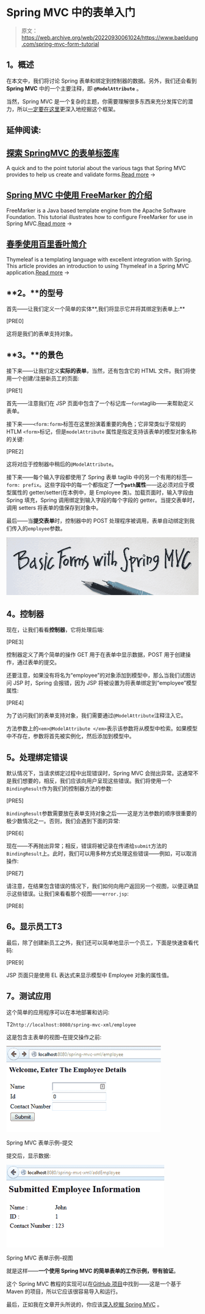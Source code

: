 # Spring MVC 中的表单入门

> 原文：<https://web.archive.org/web/20220930061024/https://www.baeldung.com/spring-mvc-form-tutorial>

## **1。概述**

在本文中，我们将讨论 Spring 表单和绑定到控制器的数据。另外，我们还会看到 **Spring MVC** 中的一个主要注释，即 **`@ModelAttribute`** 。

当然，Spring MVC 是一个复杂的主题，你需要理解很多东西来充分发挥它的潜力，所以[一定要在这里](/web/20221109182850/https://www.baeldung.com/category/spring-mvc/)更深入地挖掘这个框架。

## 延伸阅读:

## [探索 SpringMVC 的表单标签库](/web/20221109182850/https://www.baeldung.com/spring-mvc-form-tags)

A quick and to the point tutorial about the various tags that Spring MVC provides to help us create and validate forms.[Read more](/web/20221109182850/https://www.baeldung.com/spring-mvc-form-tags) →

## [Spring MVC 中使用 FreeMarker 的介绍](/web/20221109182850/https://www.baeldung.com/freemarker-in-spring-mvc-tutorial)

FreeMarker is a Java based template engine from the Apache Software Foundation. This tutorial illustrates how to configure FreeMarker for use in Spring MVC.[Read more](/web/20221109182850/https://www.baeldung.com/freemarker-in-spring-mvc-tutorial) →

## [春季使用百里香叶简介](/web/20221109182850/https://www.baeldung.com/thymeleaf-in-spring-mvc)

Thymeleaf is a templating language with excellent integration with Spring. This article provides an introduction to using Thymeleaf in a Spring MVC application.[Read more](/web/20221109182850/https://www.baeldung.com/thymeleaf-in-spring-mvc) →

## **2。**的型号

首先——让我们定义一个简单的实体**,我们将显示它并将其绑定到表单上:**

[PRE0]

这将是我们的表单支持对象。

## **3。**的景色

接下来——让我们定义**实际的表单**，当然，还有包含它的 HTML 文件。我们将使用一个创建/注册新员工的页面: 

[PRE1]

首先——注意我们在 JSP 页面中包含了一个标记库—`form`taglib——来帮助定义表单。

接下来——`<form:form>`标签在这里扮演着重要的角色；它非常类似于常规的 HTLM `<form>`标记，但是`modelAttribute` 属性是指定支持该表单的模型对象名称的关键:

[PRE2]

这将对应于控制器中稍后的`@ModelAttribute`。

接下来——每个输入字段都使用了 Spring 表单 taglib 中的另一个有用的标签—`form: prefix`。这些字段中的每一个都指定了**一个`path`属性**——这必须对应于模型属性的 getter/setter(在本例中，是 Employee 类)。加载页面时，输入字段由 Spring 填充，Spring 调用绑定到输入字段的每个字段的 getter。当提交表单时，调用 setters 将表单的值保存到对象中。

最后——当**提交表单**时，控制器中的 POST 处理程序被调用，表单自动绑定到我们传入的`employee`参数。

[![Basic Forms with Spring MVC](img/8825959062e621008df6570ca4f00d55.png)](/web/20221109182850/https://www.baeldung.com/wp-content/uploads/2014/08/Basic-Forms-with-Spring-MVC.jpg)

## **4。控制器**

现在，让我们看看**控制器**，它将处理后端:

[PRE3]

控制器定义了两个简单的操作 GET 用于在表单中显示数据，POST 用于创建操作，通过表单的提交。

还要注意，如果没有将名为“employee”的对象添加到模型中，那么当我们试图访问 JSP 时，Spring 会报错，因为 JSP 将被设置为将表单绑定到“employee”模型属性:

[PRE4]

为了访问我们的表单支持对象，我们需要通过`@ModelAttribute`注释注入它。

方法参数上的`<em>@ModelAttribute </em>`表示该参数将从模型中检索。如果模型中不存在，参数将首先被实例化，然后添加到模型中。

## **5。处理绑定错误**

默认情况下，当请求绑定过程中出现错误时，Spring MVC 会抛出异常。这通常不是我们想要的，相反，我们应该向用户呈现这些错误。我们将使用一个`BindingResult`作为我们的控制器方法的参数: 

[PRE5]

`BindingResult`参数需要放在表单支持对象之后——这是方法参数的顺序很重要的极少数情况之一。否则，我们会遇到下面的异常:

[PRE6]

现在——不再抛出异常；相反，错误将被记录在传递给`submit`方法的`BindingResult`上。此时，我们可以用多种方式处理这些错误——例如，可以取消操作: 

[PRE7]

请注意，在结果包含错误的情况下，我们如何向用户返回另一个视图，以便正确显示这些错误。让我们来看看那个视图——`error.jsp`:

[PRE8]

## **6。显示员工T3**

最后，除了创建新员工之外，我们还可以简单地显示一个员工，下面是快速查看代码:

[PRE9]

JSP 页面只是使用 EL 表达式来显示模型中 Employee 对象的属性值。

## **7。测试应用**

这个简单的应用程序可以在本地部署和访问:

T2`http://localhost:8080/spring-mvc-xml/employee`

这是包含主表单的视图–在提交操作之前: 

[![Spring MVC Form example - Submit](img/9be7332dbf945d3929d11dddd1f8e447.png)](/web/20221109182850/https://www.baeldung.com/wp-content/uploads/2014/08/spring-mvc-form-create.png)

Spring MVC 表单示例–提交

提交后，显示数据:

[![Spring MVC Form example - View](img/ba0b8ea0c85e421d9d728f149900e46f.png)](/web/20221109182850/https://www.baeldung.com/wp-content/uploads/2014/08/spring-mvc-form-view.png)

Spring MVC 表单示例–视图

就是这样——**一个使用 Spring MVC 的简单表单的工作示例，带有验证**。 

这个 Spring MVC 教程的实现可以在[GitHub 项目](https://web.archive.org/web/20221109182850/https://github.com/eugenp/tutorials/tree/master/spring-web-modules/spring-mvc-forms-jsp "The Example Project covered in this article on github")中找到——这是一个基于 Maven 的项目，所以它应该很容易导入和运行。

最后，正如我在文章开头所说的，你应该[深入挖掘 Spring MVC](/web/20221109182850/https://www.baeldung.com/category/spring-mvc/) 。